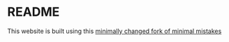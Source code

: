# README
This website is built using this [minimally changed fork of minimal mistakes](https://github.com/Arpit-Babbar/minimal-mistakes)
